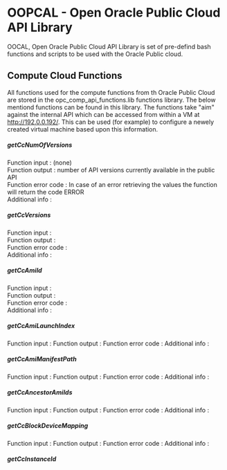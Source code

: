 # OOPCAL - Open Oracle Public Cloud API Library
OOCAL, Open Oracle Public Cloud API Library is set of pre-defind bash functions and scripts to be used with the Oracle Public cloud.

## Compute Cloud Functions
All functions used for the compute functions from th Oracle Public Cloud are stored in the opc_comp_api_functions.lib functions library. The below mentiond functions can be found in this library. The functions take "aim" against the internal API which can be accessed from within a VM at http://192.0.0.192/. This can be used (for example) to configure a newely created virtual machine based upon this information.

##### getCcNumOfVersions
Function input      : (none)  
Function output     : number of API versions currently available in the public API   
Function error code : In case of an error retrieving the values the function will return the code ERROR  
Additional info     :  

##### getCcVersions
Function input      :  
Function output     :  
Function error code :  
Additional info     :  

##### getCcAmiId
Function input      :  
Function output     :  
Function error code :  
Additional info     : 

##### getCcAmiLaunchIndex
Function input      : 
Function output     : 
Function error code : 
Additional info     :

##### getCcAmiManifestPath
Function input      : 
Function output     : 
Function error code : 
Additional info     :

##### getCcAncestorAmiIds
Function input      : 
Function output     : 
Function error code : 
Additional info     :

##### getCcBlockDeviceMapping
Function input      : 
Function output     : 
Function error code : 
Additional info     :

##### getCcInstanceId
#####
#####
#####
#####
